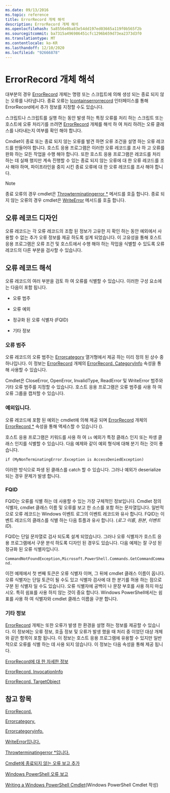 ```yaml
---
ms.date: 09/13/2016
ms.topic: reference
title: ErrorRecord 개체 해석
description: ErrorRecord 개체 해석
ms.openlocfilehash: 5a8556e0ba83e54dd197ed03665a119f0b565f2b
ms.sourcegitcommit: ba7315a496986451cfc1296b659d73ea2373d3f0
ms.translationtype: MT
ms.contentlocale: ko-KR
ms.lasthandoff: 12/10/2020
ms.locfileid: "92666878"
---
```

# <a name="interpreting-errorrecord-objects"></a>ErrorRecord 개체 해석

대부분의 경우 [ErrorRecord](/dotnet/api/System.Management.Automation.ErrorRecord) 개체는 명령 또는 스크립트에 의해 생성 되는 종료 되지 않는 오류를 나타냅니다. 종료 오류는 [Icontainserrorrecord](/dotnet/api/System.Management.Automation.IContainsErrorRecord) 인터페이스를 통해 ErrorRecord에서 추가 정보를 지정할 수도 있습니다.

스크립트나 스크립트를 실행 하는 동안 발생 하는 특정 오류를 처리 하는 스크립트 또는 호스트에 오류 처리기를 쓰려면 [ErrorRecord](/dotnet/api/System.Management.Automation.ErrorRecord) 개체를 해석 하 여 처리 하려는 오류 클래스를 나타내는지 여부를 확인 해야 합니다.

Cmdlet이 종료 또는 종료 되지 않는 오류를 발견 하면 오류 조건을 설명 하는 오류 레코드를 만들어야 합니다. 호스트 응용 프로그램은 이러한 오류 레코드를 조사 하 고 오류를 완화 하는 모든 작업을 수행 해야 합니다. 또한 호스트 응용 프로그램은 레코드를 처리 하는 데 실패 했지만 계속 진행할 수 있는 종료 되지 않는 오류에 대 한 오류 레코드를 조사 해야 하며, 파이프라인을 중지 시킨 종료 오류에 대 한 오류 레코드를 조사 해야 합니다.

> [!NOTE]
> 종료 오류의 경우 cmdlet은 [Throwterminatingerror *](/dotnet/api/System.Management.Automation.Cmdlet.ThrowTerminatingError) 메서드를 호출 합니다. 종료 되지 않는 오류의 경우 cmdlet은 [WriteError](/dotnet/api/System.Management.Automation.Cmdlet.WriteError) 메서드를 호출 합니다.

## <a name="error-record-design"></a>오류 레코드 디자인

오류 레코드는 각 오류 레코드의 조합 된 정보가 고유한 지 확인 하는 동안 예외에서 사용할 수 없는 추가 오류 정보를 제공 하도록 설계 되었습니다. 이 고유성을 통해 호스트 응용 프로그램은 오류 조건 및 호스트에서 수행 해야 하는 작업을 식별할 수 있도록 오류 레코드의 다른 부분을 검사할 수 있습니다.

## <a name="interpreting-error-records"></a>오류 레코드 해석

오류 레코드의 여러 부분을 검토 하 여 오류를 식별할 수 있습니다. 이러한 구성 요소에는 다음이 포함 됩니다.

- 오류 범주

- 오류 예외

- 정규화 된 오류 식별자 (FQID)

- 기타 정보

### <a name="the-error-category"></a>오류 범주

오류 레코드의 오류 범주는 [Errorcategory](/dotnet/api/System.Management.Automation.ErrorCategory) 열거형에서 제공 하는 미리 정의 된 상수 중 하나입니다. 이 정보는 [ErrorRecord](/dotnet/api/System.Management.Automation.ErrorRecord) 개체의 [ErrorRecord. CategoryInfo](/dotnet/api/System.Management.Automation.ErrorRecord.CategoryInfo) 속성을 통해 사용할 수 있습니다.

Cmdlet은 CloseError, OpenError, InvalidType, ReadError 및 WriteError 범주와 기타 오류 범주를 지정할 수 있습니다. 호스트 응용 프로그램은 오류 범주를 사용 하 여 오류 그룹을 캡처할 수 있습니다.

### <a name="the-exception"></a>예외입니다.

오류 레코드에 포함 된 예외는 cmdlet에 의해 제공 되며 [ErrorRecord](/dotnet/api/System.Management.Automation.ErrorRecord) 개체의 [ErrorRecord *](/dotnet/api/System.Management.Automation.ErrorRecord.Exception) 속성을 통해 액세스할 수 있습니다 ().

호스트 응용 프로그램은 키워드를 사용 하 여 `is` 예외가 특정 클래스 인지 또는 파생 클래스 인지를 식별할 수 있습니다. 다음 예제와 같이 예외 형식에 대해 분기 하는 것이 좋습니다.

`if (MyNonTerminatingError.Exception is AccessDeniedException)`

이러한 방식으로 파생 된 클래스를 catch 할 수 있습니다. 그러나 예외가 deserialize 되는 경우 문제가 발생 합니다.

### <a name="the-fqid"></a>FQID

FQID는 오류를 식별 하는 데 사용할 수 있는 가장 구체적인 정보입니다. Cmdlet 정의 식별자, cmdlet 클래스 이름 및 오류를 보고 한 소스를 포함 하는 문자열입니다. 일반적으로 오류 레코드는 Windows 이벤트 로그의 이벤트 레코드와 유사 합니다. FQID는 이벤트 레코드의 클래스를 식별 하는 다음 튜플과 유사 합니다. (*로그 이름*, *원본*, *이벤트 ID*).

FQID는 단일 문자열로 검사 되도록 설계 되었습니다. 그러나 오류 식별자가 호스트 응용 프로그램에서 구문 분석 하도록 디자인 된 경우도 있습니다. 다음 예제는 잘 구성 된 정규화 된 오류 식별자입니다.

`CommandNotFoundException,Microsoft.PowerShell.Commands.GetCommandCommand.`

이전 예제에서 첫 번째 토큰은 오류 식별자 이며, 그 뒤에 cmdlet 클래스 이름이 옵니다. 오류 식별자는 단일 토큰이 될 수도 있고 식별자 검사에 대 한 분기를 허용 하는 점으로 구분 된 식별자 일 수도 있습니다. 오류 식별자에 공백이 나 문장 부호를 사용 하지 마십시오. 특히 쉼표를 사용 하지 않는 것이 중요 합니다. Windows PowerShell에서는 쉼표를 사용 하 여 식별자와 cmdlet 클래스 이름을 구분 합니다.

### <a name="other-information"></a>기타 정보

[ErrorRecord](/dotnet/api/System.Management.Automation.ErrorRecord) 개체는 또한 오류가 발생 한 환경을 설명 하는 정보를 제공할 수 있습니다. 이 정보에는 오류 정보, 호출 정보 및 오류가 발생 했을 때 처리 중 이었던 대상 개체와 같은 항목이 포함 됩니다. 이 정보는 호스트 응용 프로그램에 유용할 수 있지만 일반적으로 오류를 식별 하는 데 사용 되지 않습니다. 이 정보는 다음 속성을 통해 제공 됩니다.

[ErrorRecord에 대 한 자세한 정보](/dotnet/api/System.Management.Automation.ErrorRecord.ErrorDetails)

[ErrorRecord. InvocationInfo](/dotnet/api/System.Management.Automation.ErrorRecord.InvocationInfo)

[ErrorRecord. TargetObject](/dotnet/api/System.Management.Automation.ErrorRecord.TargetObject)

## <a name="see-also"></a>참고 항목

[ErrorRecord.](/dotnet/api/System.Management.Automation.ErrorRecord)

[Errorcategory.](/dotnet/api/System.Management.Automation.ErrorCategory)

[Errorcategoryinfo.](/dotnet/api/System.Management.Automation.ErrorCategoryInfo)

[WriteError입니다.](/dotnet/api/System.Management.Automation.Cmdlet.WriteError)

[Throwterminatingerror *입니다.](/dotnet/api/System.Management.Automation.Cmdlet.ThrowTerminatingError)

[Cmdlet에 종료되지 않는 오류 보고 추가](./adding-non-terminating-error-reporting-to-your-cmdlet.md)

[Windows PowerShell 오류 보고](./error-reporting-concepts.md)

[Writing a Windows PowerShell Cmdlet](./writing-a-windows-powershell-cmdlet.md)(Windows PowerShell Cmdlet 작성)
